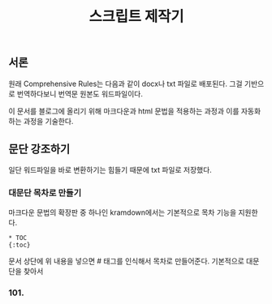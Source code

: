 ﻿---
layout: post
title:  스크립트 제작기
categories: [ETC]
tags: [etc, diary]
comments: true
description: 
---

## 서론

원래 Comprehensive Rules는 다음과 같이 docx나 txt 파일로 배포된다. 그걸 기반으로 번역하다보니 번역문 원본도 워드파일이다.

이 문서를 블로그에 올리기 위해 마크다운과 html 문법을 적용하는 과정과 이를 자동화하는 과정을 기술한다.

## 문단 강조하기

일단 워드파일을 바로 변환하기는 힘들기 때문에 txt 파일로 저장했다.

### 대문단 목차로 만들기

마크다운 문법의 확장판 중 하나인 kramdown에서는 기본적으로 목차 기능을 지원한다.


```
* TOC
{:toc}
``` 

문서 상단에 위 내용을 넣으면 # 태그를 인식해서 목차로 만들어준다. 기본적으로 대문단을 찾아서 

### 101.